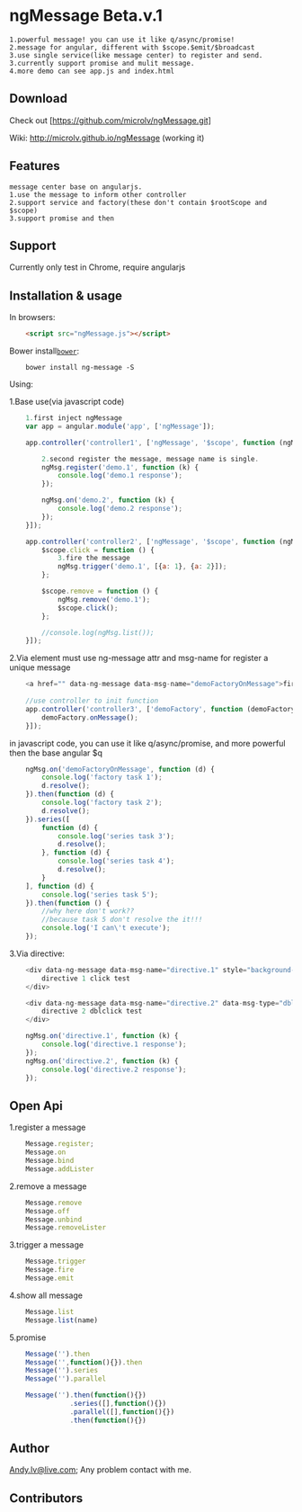 # ngMessage Beta.v.1
```
1.powerful message! you can use it like q/async/promise!
2.message for angular, different with $scope.$emit/$broadcast
3.use single service(like message center) to register and send.
3.currently support promise and mulit message.
4.more demo can see app.js and index.html
```
## Download

Check out [https://github.com/microlv/ngMessage.git]

Wiki: http://microlv.github.io/ngMessage (working it)

## Features
```
message center base on angularjs.
1.use the message to inform other controller
2.support service and factory(these don't contain $rootScope and $scope)
3.support promise and then
```

## Support

Currently only test in Chrome, require angularjs

## Installation & usage

In browsers:
```html
    <script src="ngMessage.js"></script>
```

Bower install[`bower`](http://bower.io/):
```
    bower install ng-message -S
```
Using:

1.Base use(via javascript code)
```js
    1.first inject ngMessage
    var app = angular.module('app', ['ngMessage']);

    app.controller('controller1', ['ngMessage', '$scope', function (ngMsg, $scope) {

        2.second register the message, message name is single.
        ngMsg.register('demo.1', function (k) {
            console.log('demo.1 response');
        });

        ngMsg.on('demo.2', function (k) {
            console.log('demo.2 response');
        });
    }]);

    app.controller('controller2', ['ngMessage', '$scope', function (ngMsg, $scope) {
        $scope.click = function () {
            3.fire the message
            ngMsg.trigger('demo.1', [{a: 1}, {a: 2}]);
        };

        $scope.remove = function () {
            ngMsg.remove('demo.1');
            $scope.click();
        };

        //console.log(ngMsg.list());
    }]);
```

2.Via element
must use ng-message attr and msg-name for register a unique message
```js
    <a href="" data-ng-message data-msg-name="demoFactoryOnMessage">fire factory message</a>
    
    //use controller to init function
    app.controller('controller3', ['demoFactory', function (demoFactory) {
        demoFactory.onMessage();
    }]);
```

in javascript code, you can use it like q/async/promise, and more powerful then the base angular $q
```js
    ngMsg.on('demoFactoryOnMessage', function (d) {
        console.log('factory task 1');
        d.resolve();
    }).then(function (d) {
        console.log('factory task 2');
        d.resolve();
    }).series([
        function (d) {
            console.log('series task 3');
            d.resolve();
        }, function (d) {
            console.log('series task 4');
            d.resolve();
        }
    ], function (d) {
        console.log('series task 5');
    }).then(function () {
        //why here don't work??
        //because task 5 don't resolve the it!!!
        console.log('I can\'t execute');
    });
```
3.Via directive:
```js
    <div data-ng-message data-msg-name="directive.1" style="background-color: #999">
        directive 1 click test
    </div>

    <div data-ng-message data-msg-name="directive.2" data-msg-type="dblclick" style="background-color: #999">
        directive 2 dblclick test
    </div>

    ngMsg.on('directive.1', function (k) {
        console.log('directive.1 response');
    });
    ngMsg.on('directive.2', function (k) {
        console.log('directive.2 response');
    });
```
## Open Api

1.register a message
```js
    Message.register;
    Message.on
    Message.bind
    Message.addLister
```
2.remove a message
```js
    Message.remove
    Message.off
    Message.unbind
    Message.removeLister
```
3.trigger a message
```js
    Message.trigger
    Message.fire
    Message.emit
```
4.show all message
```js
    Message.list
    Message.list(name)
```
5.promise
```js
    Message('').then
    Message('',function(){}).then
    Message('').series
    Message('').parallel

    Message('').then(function(){})
               .series([],function(){})
               .parallel([],function(){})
               .then(function(){})
```

## Author

Andy.lv@live.com;
Any problem contact with me.

## Contributors

